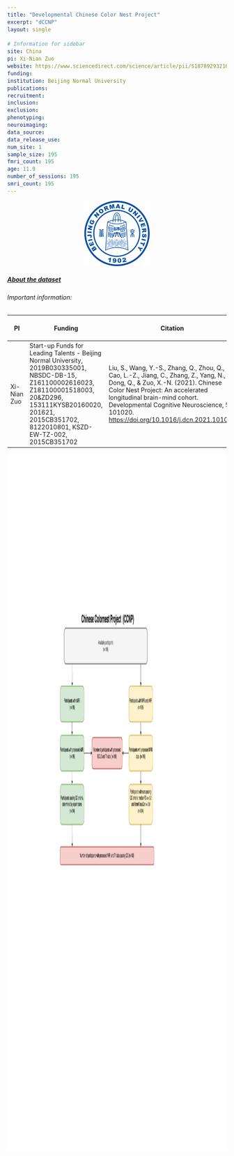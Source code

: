 ```yaml
---
title: "Developmental Chinese Color Nest Project"
excerpt: "dCCNP"
layout: single

# Information for sidebar
site: China
pi: Xi-Nian Zuo
website: https://www.sciencedirect.com/science/article/pii/S1878929321001109
funding: 
institution: Beijing Normal University
publications:
recruitment:
inclusion:
exclusion:
phenotyping:
neuroimaging:
data_source:
data_release_use:
num_site: 1
sample_size: 195
fmri_count: 195
age: 11.9
number_of_sessions: 195
smri_count: 195
---
```


<div style="text-align: center;">
     <img src="/assets/images/logos/beijing_normal_university.png" width="150" height="150" />
</div>

##### [About the dataset](https://www.sciencedirect.com/science/article/pii/S1878929321001109)

###### Important information:

| PI | Funding | Citation |  Website | Average age | % Female | Mean Overall Psychopathology (Mean) | Mean Overall Psychopathology (SD) | % Right Handed
| -- | -- | -- |  -- | -- | -- | -- | -- | --
| Xi-Nian Zuo | Start-up Funds for Leading Talents - Beijing Normal University, 2019B030335001, NBSDC-DB-15, Z161100002616023, Z181100001518003, 20&ZD296, 153111KYSB20160020, 201621, 2015CB351702, 8122010801, KSZD-EW-TZ-002, 2015CB351702 | Liu, S., Wang, Y.-S., Zhang, Q., Zhou, Q., Cao, L.-Z., Jiang, C., Zhang, Z., Yang, N., Dong, Q., & Zuo, X.-N. (2021). Chinese Color Nest Project: An accelerated longitudinal brain-mind cohort. Developmental Cognitive Neuroscience, 52, 101020. https://doi.org/10.1016/j.dcn.2021.101020 |  [Website](https://www.sciencedirect.com/science/article/pii/S1878929321001109) | 11.9 | 52 | -0.45 | 0.82 | 95

<div style="text-align: left;">
     <img src="/assets/images/flowcharts/CCNP_Flowchart.png" width="1600" height="1600" />
</div> 

